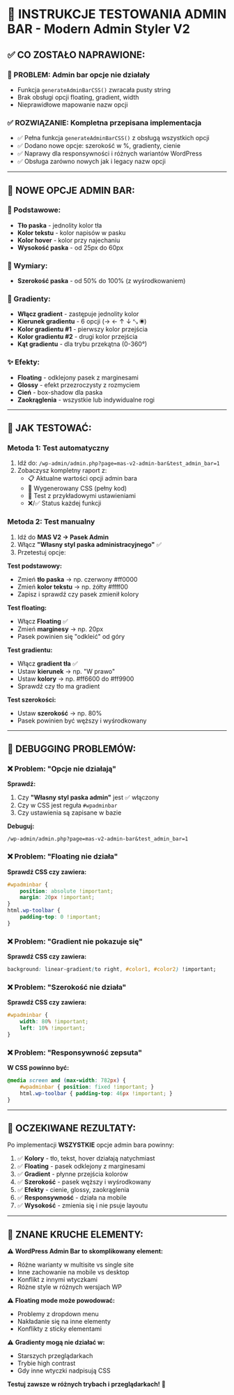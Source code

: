 # 🔧 INSTRUKCJE TESTOWANIA ADMIN BAR - Modern Admin Styler V2

## ✅ **CO ZOSTAŁO NAPRAWIONE:**

### **🚨 PROBLEM:** Admin bar opcje nie działały
- Funkcja `generateAdminBarCSS()` zwracała pusty string
- Brak obsługi opcji floating, gradient, width
- Nieprawidłowe mapowanie nazw opcji

### **✅ ROZWIĄZANIE:** Kompletna przepisana implementacja
- ✅ Pełna funkcja `generateAdminBarCSS()` z obsługą wszystkich opcji
- ✅ Dodano nowe opcje: szerokość w %, gradienty, cienie
- ✅ Naprawy dla responsywności i różnych wariantów WordPress
- ✅ Obsługa zarówno nowych jak i legacy nazw opcji

---

## 🎯 **NOWE OPCJE ADMIN BAR:**

### **🎨 Podstawowe:**
- **Tło paska** - jednolity kolor tła
- **Kolor tekstu** - kolor napisów w pasku
- **Kolor hover** - kolor przy najechaniu
- **Wysokość paska** - od 25px do 60px

### **📐 Wymiary:**
- **Szerokość paska** - od 50% do 100% (z wyśrodkowaniem)

### **🌈 Gradienty:**
- **Włącz gradient** - zastępuje jednolity kolor
- **Kierunek gradientu** - 6 opcji (→ ← ↑ ↓ ⤡ ◉)
- **Kolor gradientu #1** - pierwszy kolor przejścia
- **Kolor gradientu #2** - drugi kolor przejścia
- **Kąt gradientu** - dla trybu przekątna (0-360°)

### **✨ Efekty:**
- **Floating** - odklejony pasek z marginesami
- **Glossy** - efekt przezroczysty z rozmyciem
- **Cień** - box-shadow dla paska
- **Zaokrąglenia** - wszystkie lub indywidualne rogi

---

## 🧪 **JAK TESTOWAĆ:**

### **Metoda 1: Test automatyczny**
1. Idź do: `/wp-admin/admin.php?page=mas-v2-admin-bar&test_admin_bar=1`
2. Zobaczysz kompletny raport z:
   - 📋 Aktualne wartości opcji admin bara
   - 🎨 Wygenerowany CSS (pełny kod)
   - 🧪 Test z przykładowymi ustawieniami
   - ❌/✅ Status każdej funkcji

### **Metoda 2: Test manualny**
1. Idź do **MAS V2 → Pasek Admin**
2. Włącz **"Własny styl paska administracyjnego"** ✅
3. Przetestuj opcje:

**Test podstawowy:**
- Zmień **tło paska** → np. czerwony #ff0000
- Zmień **kolor tekstu** → np. żółty #ffff00
- Zapisz i sprawdź czy pasek zmienił kolory

**Test floating:**
- Włącz **Floating** ✅
- Zmień **marginesy** → np. 20px
- Pasek powinien się "odkleić" od góry

**Test gradientu:**
- Włącz **gradient tła** ✅
- Ustaw **kierunek** → np. "W prawo"
- Ustaw **kolory** → np. #ff6600 do #ff9900
- Sprawdź czy tło ma gradient

**Test szerokości:**
- Ustaw **szerokość** → np. 80%
- Pasek powinien być węższy i wyśrodkowany

---

## 🐛 **DEBUGGING PROBLEMÓW:**

### **❌ Problem: "Opcje nie działają"**
**Sprawdź:**
1. Czy **"Własny styl paska admin"** jest ✅ włączony
2. Czy w CSS jest reguła `#wpadminbar`
3. Czy ustawienia są zapisane w bazie

**Debuguj:**
```
/wp-admin/admin.php?page=mas-v2-admin-bar&test_admin_bar=1
```

### **❌ Problem: "Floating nie działa"**
**Sprawdź CSS czy zawiera:**
```css
#wpadminbar {
    position: absolute !important;
    margin: 20px !important;
}
html.wp-toolbar { 
    padding-top: 0 !important; 
}
```

### **❌ Problem: "Gradient nie pokazuje się"**
**Sprawdź CSS czy zawiera:**
```css
background: linear-gradient(to right, #color1, #color2) !important;
```

### **❌ Problem: "Szerokość nie działa"**
**Sprawdź CSS czy zawiera:**
```css
#wpadminbar {
    width: 80% !important;
    left: 10% !important;
}
```

### **❌ Problem: "Responsywność zepsuta"**
**W CSS powinno być:**
```css
@media screen and (max-width: 782px) {
    #wpadminbar { position: fixed !important; }
    html.wp-toolbar { padding-top: 46px !important; }
}
```

---

## 🎯 **OCZEKIWANE REZULTATY:**

Po implementacji **WSZYSTKIE** opcje admin bara powinny:

1. ✅ **Kolory** - tło, tekst, hover działają natychmiast
2. ✅ **Floating** - pasek odklejony z marginesami  
3. ✅ **Gradient** - płynne przejścia kolorów
4. ✅ **Szerokość** - pasek węższy i wyśrodkowany
5. ✅ **Efekty** - cienie, glossy, zaokrąglenia
6. ✅ **Responsywność** - działa na mobile
7. ✅ **Wysokość** - zmienia się i nie psuje layoutu

---

## 🚨 **ZNANE KRUCHE ELEMENTY:**

⚠️ **WordPress Admin Bar to skomplikowany element:**
- Różne warianty w multisite vs single site
- Inne zachowanie na mobile vs desktop  
- Konflikt z innymi wtyczkami
- Różne style w różnych wersjach WP

⚠️ **Floating mode może powodować:**
- Problemy z dropdown menu
- Nakładanie się na inne elementy
- Konflikty z sticky elementami

⚠️ **Gradienty mogą nie działać w:**
- Starszych przeglądarkach
- Trybie high contrast
- Gdy inne wtyczki nadpisują CSS

**Testuj zawsze w różnych trybach i przeglądarkach!** 🎯 